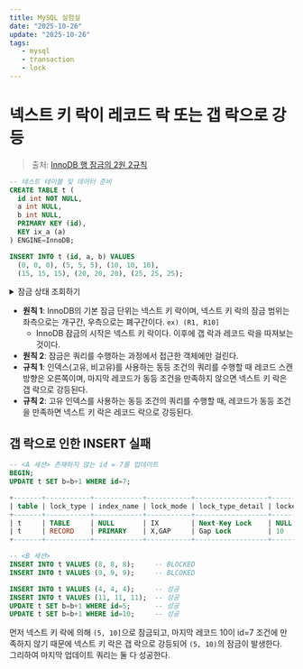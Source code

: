 ```yaml
---
title: MySQL 실험실
date: "2025-10-26"
update: "2025-10-26"
tags:
   - mysql
   - transaction
   - lock
---
```


# 넥스트 키 락이 레코드 락 또는 갭 락으로 강등

> 출처: [InnoDB 행 잠금의 2원 2규칙](https://devocean.sk.com/blog/techBoardDetail.do?ID=167948&boardType=techBlog)

```sql
-- 테스트 테이블 및 데이터 준비
CREATE TABLE t (
  id int NOT NULL,
  a int NULL,
  b int NULL,
  PRIMARY KEY (id),
  KEY ix_a (a)
) ENGINE=InnoDB;

INSERT INTO t (id, a, b) VALUES
  (0, 0, 0), (5, 5, 5), (10, 10, 10),
  (15, 15, 15), (20, 20, 20), (25, 25, 25);
```

<details>
<summary>잠금 상태 조회하기</summary>

```sql
-- 잠금 상태 조회하기
SELECT 
    dl.object_name AS `table`,
    dl.lock_type,
    dl.index_name,
    dl.lock_mode,
    CASE 
        WHEN dl.lock_mode LIKE '%REC_NOT_GAP%' THEN 'Record Lock'
        WHEN dl.lock_mode LIKE '%GAP%' AND dl.lock_mode NOT LIKE '%REC_NOT_GAP%' THEN 'Gap Lock'
        WHEN dl.lock_mode NOT LIKE '%GAP%' AND dl.lock_mode NOT LIKE '%REC_NOT_GAP%' THEN 'Next-Key Lock'
        ELSE dl.lock_mode
    END AS lock_type_detail,
    dl.lock_data AS locked_data
FROM performance_schema.data_locks dl
ORDER BY dl.object_name, dl.lock_data;
```

</details>


- **원칙 1**: InnoDB의 기본 잠금 단위는 넥스트 키 락이며, 넥스트 키 락의 잠금 범위는 좌측으로는 개구간, 우측으로는 폐구간이다. `ex) (R1, R10]`
  - InnoDB 잠금의 시작은 넥스트 키 락이다. 이후에 갭 락과 레코드 락을 따져보는 것이다.
- **원칙 2**: 잠금은 쿼리를 수행하는 과정에서 접근한 객체에만 걸린다.
- **규칙 1**: 인덱스(고유, 비고유)를 사용하는 동등 조건의 쿼리를 수행할 때 레코드 스캔 방향은 오른쪽이며, 마지막 레코드가 동등 조건을 만족하지 않으면 넥스트 키 락은 갭 락으로 강등된다.
- **규칙 2**: 고유 인덱스를 사용하는 동등 조건의 쿼리를 수행할 때, 레코드가 동등 조건을 만족하면 넥스트 키 락은 레코드 락으로 강등된다.

## 갭 락으로 인한 INSERT 실패

```sql
-- <A 세션> 존재하지 않는 id = 7를 업데이트 
BEGIN;
UPDATE t SET b=b+1 WHERE id=7;

+-------+-----------+------------+-----------+------------------+-------------+
| table | lock_type | index_name | lock_mode | lock_type_detail | locked_data |
+-------+-----------+------------+-----------+------------------+-------------+
| t     | TABLE     | NULL       | IX        | Next-Key Lock    | NULL        |
| t     | RECORD    | PRIMARY    | X,GAP     | Gap Lock         | 10          |
+-------+-----------+------------+-----------+------------------+-------------+

-- <B 세션>
INSERT INTO t VALUES (8, 8, 8);     -- BLOCKED
INSERT INTO t VALUES (9, 9, 9);     -- BLCOKED

INSERT INTO t VALUES (4, 4, 4);     -- 성공
INSERT INTO t VALUES (11, 11, 11);  -- 성공
UPDATE t SET b=b+1 WHERE id=5;      -- 성공
UPDATE t SET b=b+1 WHERE id=10;     -- 성공
```

먼저 넥스트 키 락에 의해 `(5, 10]`으로 잠금되고, 마지막 레코드 10이 id=7 조건에 만족하지 않기 때문에 넥스트 키 락은 갭 락으로 강등되어 `(5, 10)`의 잠금이 발생한다.  
그리하여 마지막 업데이트 쿼리는 둘 다 성공한다.  